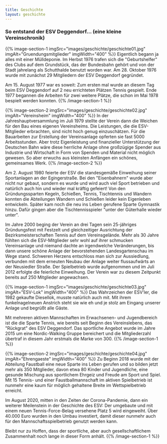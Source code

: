 ```yaml
---
title: Geschichte
layout: geschichte
---
```


### So entstand der ESV Deggendorf… (eine kleine Vereinschronik)

{{% image-section-1 imgSrc="images/geschichte/geschichte01.jpg" imgAlt="Gruendungsmitglieder" imgWidth="400" %}}
Eigentlich begann ja alles mit einer Mülldeponie. Im Herbst 1976 trafen sich die "Geburtshelfer" des Clubs auf dem Grundstück, das der Bundesbahn gehört und von der Stadt jahrelang als Schutthalde benutzt worden war. Am 28. Oktober 1976 wurde mit zunächst 29 Mitgliedern der ESV Deggendorf gegründet.

Am 15. August 1977 war es soweit: Zum ersten mal wurde an diesem Tag beim ESV Deggendorf auf 2 neu errichteten Plätzen Tennis gespielt. Ende 1977 begannen die Arbeiten für zwei weitere Plätze, die schon im Mai 1978 bespielt werden konnten.
{{% /image-section-1 %}}

{{% image-section-2 imgSrc="images/geschichte/geschichte02.jpg" imgAlt="Vereinsheim" imgWidth="400" %}}
In der Jahreshauptversammlung im Juli 1979 stellte der Verein dann die Weichen für den Bau eines eigenen Vereinsheims. Die Leistungen, die die ESV-Mitglieder erbrachten, sind nicht hoch genug einzuschätzen. Für die Bauarbeiten zur Erstellung der Vereinsanlage opferten sie fast 5000 Arbeitsstunden. Aber trotz Eigenleistung und finanzieller Unterstützung der Deutschen Bahn wäre diese herrliche Anlage ohne großzügige Spender aus Industrie und Wirtschaft in Form von Spenden und Material nicht möglich gewesen. So aber erwuchs aus kleinsten Anfängen ein schönes, gemeinsames Werk.
{{% /image-section-2 %}}

Am 2. August 1980 feierte der ESV die standesgemäße Einweihung seiner Sportanlagen an der Egingerstraße. Bei den "Eisenbahnern" wurde aber nicht nur gebaut, sondern es wurde und wird auch viel Sport betrieben und natürlich auch hin und wieder mal kräftig gefeiert! Von den Gründungssparten Kegeln, Schießen, Tennis, Tischtennis und Wandern konnten die Abteilungen Wandern und Schießen leider kein Eigenleben entwickeln. Später kam noch die neu ins Leben gerufene Sparte Gymnastik hinzu. Dafür gingen aber die Tischtennisspieler "unter der Güterhalle wieder unter".

Im Jahre 2000 beging der Verein an drei Tagen sein 25-jähriges Gründungsfest mit Festzelt und gleichzeitiger Ausrichtung der Bezirksmeisterschaften Tennis auf dem Vereinsgelände. Mehr als 30 Jahre fühlten sich die ESV-Mitglieder sehr wohl auf ihrer schmucken Vereinsanlage und niemand dachte an irgendwelche Veränderungen, bis dann unsere schöne Anlage der bevorstehenden Landesgartenschau im Wege stand. Schweren Herzens entschloss man sich zur Aussiedlung, verbunden mit dem erneuten Neubau der Anlage weiter flussaufwärts an der Neusiedler Straße. Der Spielbetrieb wurde aufgenommen und im Juli 2012 erfolgte die feierliche Einweihung. Der Verein war zu diesem Zeitpunkt bereits auf 250 Mitglieder angewachsen.

{{% image-section-1 imgSrc="images/geschichte/geschichte03.jpg" imgAlt="ESV-Lok" imgWidth="400" %}}
Das Wahrzeichen der ESV’ler, die 1982 gekaufte Diesellok, musste natürlich auch mit. Mit ihrem funkelnagelneuen Anstrich steht sie wie eh und je stolz am Eingang unserer Anlage und begrüßt alle Gäste.

Mit mehreren aktiven Mannschaften im Erwachsenen- und Jugendbereich ist die die Sparte Tennis, wie bereits seit Beginn des Vereinslebens, das "Rückgrat" des ESV Deggendorf. Das sportliche Angebot wurde im Jahre 2015 um eine Nordic-Walking Gruppe bereichert und die Mitgliederzahl übertraf in diesem Jahr erstmals die Marke von 300.
{{% /image-section-1 %}}

{{% image-section-2 imgSrc="images/geschichte/geschichte04.jpg" imgAlt="Ehrengaeste" imgWidth="400" %}}
Zu Beginn 2018 wurde mit der Abteilung Faustball eine neue Sparte ins Leben gerufen und so bilden jetzt mehr als 350 Mitglieder, davon etwa 80 Kinder und Jugendliche, eine gesunde Mischung aus sportlichem Ehrgeiz und Freude am Sport und Spiel. Mit 15 Tennis- und einer Faustballmannschaft im aktiven Spielbetrieb ist nunmehr eine kaum für möglich gehaltene Breite im Wettspielbetrieb erreicht.

Im August 2020, mitten in den Zeiten der Corona-Pandemie, dann ein weiterer Meilenstein in der Geschichte des ESV: Der umgebaute und mit einem neuen Tennis-Force-Belag versehene Platz 5 wird eingeweiht. Über 40.000 Euro wurden in den Umbau investiert, damit dieser nunmehr auch für den Mannschaftsspielbetrieb genutzt werden kann.

Bleibt nur zu Hoffen, dass der sportliche, aber auch gesellschaftlichem Zusammenhalt noch lange in dieser Form anhält.
{{% /image-section-1 %}}
